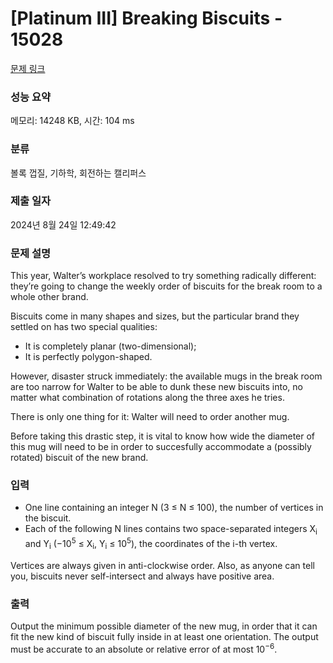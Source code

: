 # [Platinum III] Breaking Biscuits - 15028 

[문제 링크](https://www.acmicpc.net/problem/15028) 

### 성능 요약

메모리: 14248 KB, 시간: 104 ms

### 분류

볼록 껍질, 기하학, 회전하는 캘리퍼스

### 제출 일자

2024년 8월 24일 12:49:42

### 문제 설명

<p>This year, Walter’s workplace resolved to try something radically different: they’re going to change the weekly order of biscuits for the break room to a whole other brand.</p>

<p>Biscuits come in many shapes and sizes, but the particular brand they settled on has two special qualities:</p>

<ul>
	<li>It is completely planar (two-dimensional);</li>
	<li>It is perfectly polygon-shaped.</li>
</ul>

<p>However, disaster struck immediately: the available mugs in the break room are too narrow for Walter to be able to dunk these new biscuits into, no matter what combination of rotations along the three axes he tries.</p>

<p>There is only one thing for it: Walter will need to order another mug.</p>

<p>Before taking this drastic step, it is vital to know how wide the diameter of this mug will need to be in order to succesfully accommodate a (possibly rotated) biscuit of the new brand.</p>

### 입력 

 <ul>
	<li>One line containing an integer N (3 ≤ N ≤ 100), the number of vertices in the biscuit.</li>
	<li>Each of the following N lines contains two space-separated integers X<sub>i</sub> and Y<sub>i</sub> (−10<sup>5</sup> ≤ X<sub>i</sub>, Y<sub>i</sub> ≤ 10<sup>5</sup>), the coordinates of the i-th vertex.</li>
</ul>

<p>Vertices are always given in anti-clockwise order. Also, as anyone can tell you, biscuits never self-intersect and always have positive area.</p>

### 출력 

 <p>Output the minimum possible diameter of the new mug, in order that it can fit the new kind of biscuit fully inside in at least one orientation. The output must be accurate to an absolute or relative error of at most 10<sup>−6</sup>.</p>

